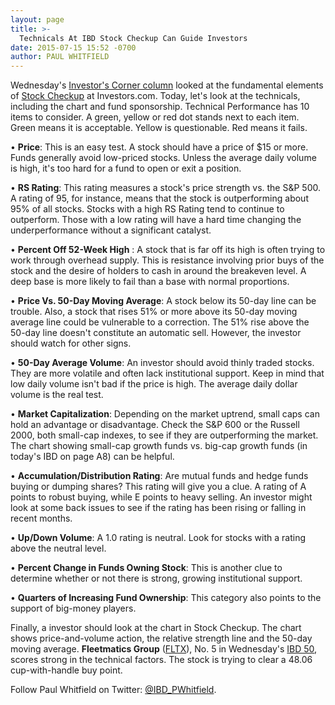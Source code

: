 ```yaml
---
layout: page
title: >-
  Technicals At IBD Stock Checkup Can Guide Investors
date: 2015-07-15 15:52 -0700
author: PAUL WHITFIELD
---
```





Wednesday's [Investor's Corner column](http://education.investors.com/investors-corner/761584-use-ibd-stock-checkup-to-check-health.htm) looked at the fundamental elements of [Stock Checkup](http://research.investors.com/stock-checkup/?nav=ResearchCheckup) at Investors.com. Today, let's look at the technicals, including the chart and fund sponsorship. Technical Performance has 10 items to consider. A green, yellow or red dot stands next to each item. Green means it is acceptable. Yellow is questionable. Red means it fails.

  

• **Price**: This is an easy test. A stock should have a price of \$15 or more. Funds generally avoid low-priced stocks. Unless the average daily volume is high, it's too hard for a fund to open or exit a position.

  

• **RS Rating**: This rating measures a stock's price strength vs. the S&P 500. A rating of 95, for instance, means that the stock is outperforming about 95% of all stocks. Stocks with a high RS Rating tend to continue to outperform. Those with a low rating will have a hard time changing the underperformance without a significant catalyst.

  

• **Percent Off 52-Week High** : A stock that is far off its high is often trying to work through overhead supply. This is resistance involving prior buys of the stock and the desire of holders to cash in around the breakeven level. A deep base is more likely to fail than a base with normal proportions.

  

• **Price Vs. 50-Day Moving Average**: A stock below its 50-day line can be trouble. Also, a stock that rises 51% or more above its 50-day moving average line could be vulnerable to a correction. The 51% rise above the 50-day line doesn't constitute an automatic sell. However, the investor should watch for other signs.

  

• **50-Day Average Volume**: An investor should avoid thinly traded stocks. They are more volatile and often lack institutional support. Keep in mind that low daily volume isn't bad if the price is high. The average daily dollar volume is the real test.

  

• **Market Capitalization**: Depending on the market uptrend, small caps can hold an advantage or disadvantage. Check the S&P 600 or the Russell 2000, both small-cap indexes, to see if they are outperforming the market. The chart showing small-cap growth funds vs. big-cap growth funds (in today's IBD on page A8) can be helpful.

  

• **Accumulation/Distribution Rating**: Are mutual funds and hedge funds buying or dumping shares? This rating will give you a clue. A rating of A points to robust buying, while E points to heavy selling. An investor might look at some back issues to see if the rating has been rising or falling in recent months.

  

• **Up/Down Volume**: A 1.0 rating is neutral. Look for stocks with a rating above the neutral level.

  

• **Percent Change in Funds Owning Stock**: This is another clue to determine whether or not there is strong, growing institutional support.

  

• **Quarters of Increasing Fund Ownership**: This category also points to the support of big-money players.

  

Finally, a investor should look at the chart in Stock Checkup. The chart shows price-and-volume action, the relative strength line and the 50-day moving average. **Fleetmatics Group** ([FLTX](https://research.investors.com/quote.aspx?symbol=FLTX)), No. 5 in Wednesday's [IBD 50](http://leaderboard.investors.com/ibd50/fulllist/), scores strong in the technical factors. The stock is trying to clear a 48.06 cup-with-handle buy point.

  

Follow Paul Whitfield on Twitter: [@IBD\_PWhitfield](https://twitter.com/IBD_PWhitfield).




